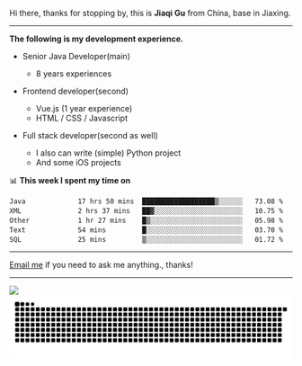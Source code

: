 Hi there, thanks for stopping by, this is **Jiaqi Gu** from China, base in Jiaxing.

---

**The following is my development experience.**

- Senior Java Developer(main)
  - 8 years experiences

- Frontend developer(second)
  - Vue.js (1 year experience)
  - HTML / CSS / Javascript
  
- Full stack developer(second as well)
  - I also can write (simple) Python project
  - And some iOS projects

📊 **This week I spent my time on**
<!--START_SECTION:waka-->

```txt
Java             17 hrs 50 mins  ██████████████████▒░░░░░░   73.08 %
XML              2 hrs 37 mins   ██▓░░░░░░░░░░░░░░░░░░░░░░   10.75 %
Other            1 hr 27 mins    █▒░░░░░░░░░░░░░░░░░░░░░░░   05.98 %
Text             54 mins         █░░░░░░░░░░░░░░░░░░░░░░░░   03.70 %
SQL              25 mins         ▒░░░░░░░░░░░░░░░░░░░░░░░░   01.72 %
```

<!--END_SECTION:waka-->

---

[Email me](mailto:htk2klwgr@mozmail.com?subject=Hiring_from_GitHub) if you need to ask me anything., thanks!

---

![]( https://visitor-badge.glitch.me/badge?page_id=githubgujiaqi)
![]( https://github.com/droid-Q/droid-Q/raw/output/github-contribution-grid-snake.svg#gh-dark-mode-only)
